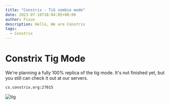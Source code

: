 ```yaml
---
title: "Constrix - TiG zombie mode"
date: 2023-07-16T18:04:05+08:00
author: Fisux
description: Hello, We are Constrix
tags:
  - Constrix
---
```


# Constrix Tig Mode

We're planning a fully 100% replica of the tig mode. It's not finished yet, but you still can check it out at our servers.

```
cs.constrix.org:27015
```

![tig](/posts/Constrix-tig-zombie-mode/tig.png)